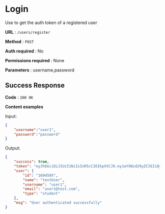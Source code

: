 # Login

Use to get the auth token of a registered user

**URL** : `/users/register`

**Method** : `POST`

**Auth required** : No

**Permissions required** : None

**Parameters** : username,password

## Success Response

**Code** : `200 OK`

**Content examples**

Input: 
```json
{
	"username":"user1",
	"password":"password"
}
```
Output:
```json
{
    "success": true,
    "token": "eyJhbGciOiJIUzI1NiIsInR5cCI6IkpXVCJ9.eyJwYXNzd29yZCI6IiQyYSQxMCRaL1NBMjhRT2JlWENZWVQvcjZ2d0x1M1R0SnplcDBMMHA5eTJpY0xRN1p3WTNPQVRIUDZsRyIsIm5hbWUiOiJ0ZXN0VXNlciIsImVtYWlsIjoidXNlcjFAdGVzdC5jb20iLCJ0eXBlIjoic3R1ZGVudCIsInVzZXJuYW1lIjoidXNlcjEiLCJpZCI6IjE2MDQ1MFgiLCJpYXQiOjE1MjM5MTY0MDEsImV4cCI6MTUyNDUyMTIwMX0.lAEcTh8NrxsjSeNiCuTynK7tW5yNVZ2al7Li9SM8gnY",
    "user": {
        "id": "160450X",
        "name": "testUser",
        "username": "user1",
        "email": "user1@test.com",
        "type": "student"
    },
    "msg": "User authenticated successfully"
}
```
